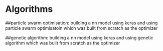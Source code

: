 # Algorithms

##particle swarm optimisation:
          building a nn model using keras and using particle swarm optimisatoin which was built from scratch as the optimizer


##genetic algorithm:
          building a nn model using keras and using genetic algorithm which was built from scratch as the optimizer
